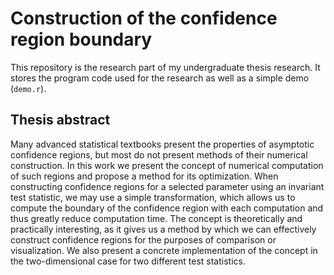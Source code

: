 # Construction of the confidence region boundary

This repository is the research part of my undergraduate thesis research. It stores the program code used for the research as well as a simple demo (`demo.r`).

## Thesis abstract
Many advanced statistical textbooks present the properties of asymptotic confidence regions, but most do not present methods of their numerical construction. In this work we present the concept of numerical computation of such regions and propose a method for its optimization. When constructing confidence regions for a selected parameter using an invariant test statistic, we may use a simple transformation, which allows us to compute the boundary of the confidence region with each computation and thus greatly reduce computation time. The concept is theoretically and practically interesting, as it gives us a method by which we can effectively construct confidence regions for the purposes of comparison or visualization. We also present a concrete implementation of the concept in the two-dimensional case for two different test statistics.
